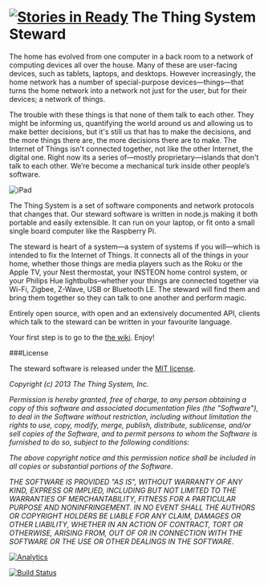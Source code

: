 [![Stories in Ready](https://badge.waffle.io/TheThingSystem/steward.png?label=ready&title=Ready)](https://waffle.io/TheThingSystem/steward)
The Thing System Steward
=======

The home has evolved from one computer in a back room to a network of computing devices all over the house. Many of these are user-facing devices, such as tablets, laptops, and desktops. However increasingly, the home network has a number of special-purpose devices—things—that turns the home network into a network not just for the user, but for their devices; a network of things.

The trouble with these things is that none of them talk to each other. They might be informing us, quantifying the world around us and allowing us to make better decisions, but it's still us that has to make the decisions, and the more things there are, the more decisions there are to make. The Internet of Things isn't connected together, not like the other Internet, the digital one. Right now its a series of—mostly proprietary—islands that don't talk to each other. We’re become a mechanical turk inside other people’s software.

![iPad](assets/thing.ipad.png)

The Thing System is a set of software components and network protocols that changes that. Our steward software is written in node.js making it both portable and easily extensible. It can run on your laptop, or fit onto a small single board computer like the Raspberry Pi. 

The steward is heart of a system—a system of systems if you will—which is intended to fix the Internet of Things. It connects all of the things in your home, whether those things are media players such as the Roku or the Apple TV, your Nest thermostat, your INSTEON home control system, or your Philips Hue lightbulbs–whether your things are connected together via Wi-Fi, Zigbee, Z-Wave, USB or Bluetooth LE. The steward will find them and bring them together so they can talk to one another and perform magic.

Entirely open source, with open and an extensively documented API, clients which talk to the steward can be written in your favourite language.

Your first step is to go to the [the wiki](https://github.com/TheThingSystem/steward/wiki). Enjoy!

###License

The steward software is released under the [MIT license](http://en.wikipedia.org/wiki/MIT_License).

_Copyright (c) 2013 The Thing System, Inc._

_Permission is hereby granted, free of charge, to any person obtaining a copy of this software and associated documentation files (the "Software"), to deal in the Software without restriction, including without limitation the rights to use, copy, modify, merge, publish, distribute, sublicense, and/or sell copies of the Software, and to permit persons to whom the Software is furnished to do so, subject to the following conditions:_

_The above copyright notice and this permission notice shall be included in all copies or substantial portions of the Software._

_THE SOFTWARE IS PROVIDED "AS IS", WITHOUT WARRANTY OF ANY KIND, EXPRESS OR IMPLIED, INCLUDING BUT NOT LIMITED TO THE WARRANTIES OF MERCHANTABILITY, FITNESS FOR A PARTICULAR PURPOSE AND NONINFRINGEMENT. IN NO EVENT SHALL THE AUTHORS OR COPYRIGHT HOLDERS BE LIABLE FOR ANY CLAIM, DAMAGES OR OTHER LIABILITY, WHETHER IN AN ACTION OF CONTRACT, TORT OR OTHERWISE, ARISING FROM, OUT OF OR IN CONNECTION WITH THE SOFTWARE OR THE USE OR OTHER DEALINGS IN THE SOFTWARE._

[![Analytics](https://ga-beacon.appspot.com/UA-44378714-2/TheThingSystem/steward/README)](https://github.com/igrigorik/ga-beacon)

[![Build Status](https://travis-ci.org/TheThingSystem/steward.png?branch=master)](https://travis-ci.org/TheThingSystem/steward)